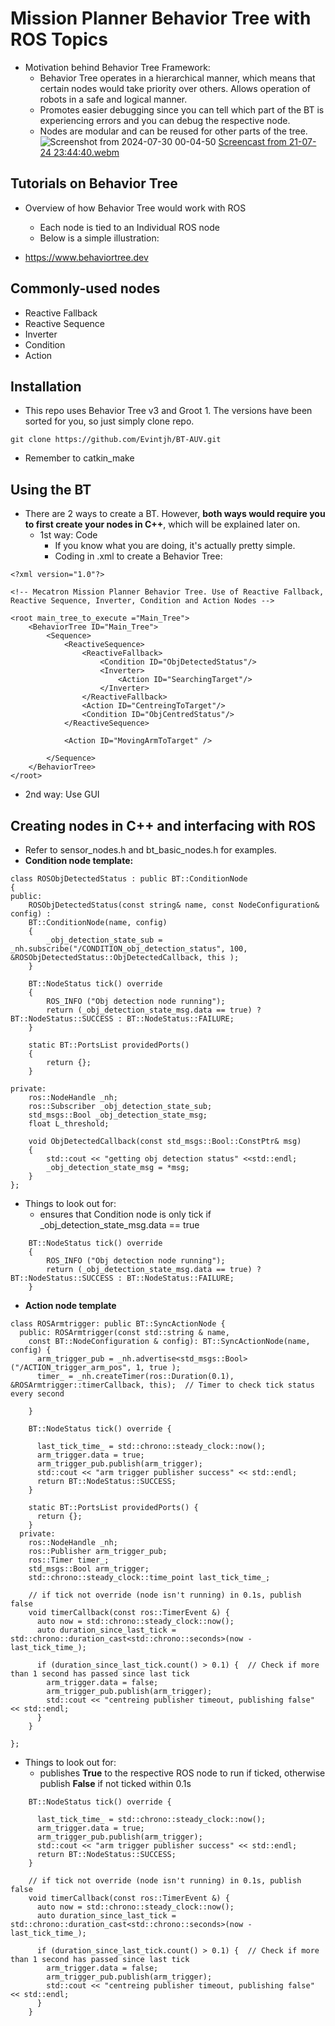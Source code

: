 # Mission Planner Behavior Tree with ROS Topics
- Motivation behind Behavior Tree Framework:
  - Behavior Tree operates in a hierarchical manner, which means that certain nodes would take priority over others. Allows operation of robots in a safe and logical manner.
  - Promotes easier debugging since you can tell which part of the BT is experiencing errors and you can debug the respective node.
  - Nodes are modular and can be reused for other parts of the tree.
![Screenshot from 2024-07-30 00-04-50](https://github.com/user-attachments/assets/6c6167df-c791-4df1-88e0-fe329c8dcb20)
[Screencast from 21-07-24 23:44:40.webm](https://github.com/user-attachments/assets/f751d960-1441-4d12-adfc-38dd3d516f91)

## Tutorials on Behavior Tree

- Overview of how Behavior Tree would work with ROS
  - Each node is tied to an Individual ROS node
  - Below is a simple illustration:

- https://www.behaviortree.dev

## Commonly-used nodes
- Reactive Fallback
- Reactive Sequence
- Inverter
- Condition
- Action
  
## Installation
- This repo uses Behavior Tree v3 and Groot 1. The versions have been sorted for you, so just simply clone repo.
```
git clone https://github.com/Evintjh/BT-AUV.git
```
- Remember to catkin_make

## Using the BT
- There are 2 ways to create a BT. However, __both ways would require you to first create your nodes in C++__, which will be explained later on.
  - 1st way: Code 
    - If you know what you are doing, it's actually pretty simple.
    - Coding in .xml to create a Behavior Tree:
```
<?xml version="1.0"?>

<!-- Mecatron Mission Planner Behavior Tree. Use of Reactive Fallback, Reactive Sequence, Inverter, Condition and Action Nodes -->

<root main_tree_to_execute ="Main_Tree">
	<BehaviorTree ID="Main_Tree">
		<Sequence>
			<ReactiveSequence>
				<ReactiveFallback>
					<Condition ID="ObjDetectedStatus"/>
					<Inverter>
						<Action ID="SearchingTarget"/>
					</Inverter>
				</ReactiveFallback>
				<Action ID="CentreingToTarget"/>
				<Condition ID="ObjCentredStatus"/>
			</ReactiveSequence>

			<Action ID="MovingArmToTarget" />
				
		</Sequence>
	</BehaviorTree>
</root>
```
  - 2nd way: Use GUI


## Creating nodes in C++ and interfacing with ROS
- Refer to sensor_nodes.h and bt_basic_nodes.h for examples.
- __Condition node template:__
```
class ROSObjDetectedStatus : public BT::ConditionNode 
{
public:
	ROSObjDetectedStatus(const string& name, const NodeConfiguration& config) :
	BT::ConditionNode(name, config)
	{
		_obj_detection_state_sub = _nh.subscribe("/CONDITION_obj_detection_status", 100, &ROSObjDetectedStatus::ObjDetectedCallback, this );
    }

    BT::NodeStatus tick() override
	{
		ROS_INFO ("Obj detection node running");
		return (_obj_detection_state_msg.data == true) ? BT::NodeStatus::SUCCESS : BT::NodeStatus::FAILURE;
	}

	static BT::PortsList providedPorts()
	{
		return {};
	}
	
private:
	ros::NodeHandle _nh;
	ros::Subscriber _obj_detection_state_sub;
	std_msgs::Bool _obj_detection_state_msg;
	float L_threshold;

	void ObjDetectedCallback(const std_msgs::Bool::ConstPtr& msg)
	{   
        std::cout << "getting obj detection status" <<std::endl;
		_obj_detection_state_msg = *msg;
	}
};
```
- Things to look out for:
  - ensures that Condition node is only tick if _obj_detection_state_msg.data == true
```
    BT::NodeStatus tick() override
	{
		ROS_INFO ("Obj detection node running");
		return (_obj_detection_state_msg.data == true) ? BT::NodeStatus::SUCCESS : BT::NodeStatus::FAILURE;
	}

```
    

- __Action node template__
```
class ROSArmtrigger: public BT::SyncActionNode {
  public: ROSArmtrigger(const std::string & name,
    const BT::NodeConfiguration & config): BT::SyncActionNode(name, config) {
      arm_trigger_pub = _nh.advertise<std_msgs::Bool>("/ACTION_trigger_arm_pos", 1, true );
      timer_ = _nh.createTimer(ros::Duration(0.1), &ROSArmtrigger::timerCallback, this);  // Timer to check tick status every second

    }

    BT::NodeStatus tick() override {

      last_tick_time_ = std::chrono::steady_clock::now();
      arm_trigger.data = true;
      arm_trigger_pub.publish(arm_trigger);
      std::cout << "arm trigger publisher success" << std::endl;
      return BT::NodeStatus::SUCCESS;
    }

    static BT::PortsList providedPorts() {
      return {};
    }
  private:
    ros::NodeHandle _nh;
    ros::Publisher arm_trigger_pub;
    ros::Timer timer_;
    std_msgs::Bool arm_trigger;
    std::chrono::steady_clock::time_point last_tick_time_;

    // if tick not override (node isn't running) in 0.1s, publish false
    void timerCallback(const ros::TimerEvent &) {
      auto now = std::chrono::steady_clock::now();
      auto duration_since_last_tick = std::chrono::duration_cast<std::chrono::seconds>(now - last_tick_time_);

      if (duration_since_last_tick.count() > 0.1) {  // Check if more than 1 second has passed since last tick
        arm_trigger.data = false;
        arm_trigger_pub.publish(arm_trigger);
        std::cout << "centreing publisher timeout, publishing false" << std::endl;
      }
    }
  
};
```
- Things to look out for:
  - publishes __True__ to the respective ROS node to run if ticked, otherwise publish __False__ if not ticked within 0.1s
```
    BT::NodeStatus tick() override {

      last_tick_time_ = std::chrono::steady_clock::now();
      arm_trigger.data = true;
      arm_trigger_pub.publish(arm_trigger);
      std::cout << "arm trigger publisher success" << std::endl;
      return BT::NodeStatus::SUCCESS;
    }

```
```
    // if tick not override (node isn't running) in 0.1s, publish false
    void timerCallback(const ros::TimerEvent &) {
      auto now = std::chrono::steady_clock::now();
      auto duration_since_last_tick = std::chrono::duration_cast<std::chrono::seconds>(now - last_tick_time_);

      if (duration_since_last_tick.count() > 0.1) {  // Check if more than 1 second has passed since last tick
        arm_trigger.data = false;
        arm_trigger_pub.publish(arm_trigger);
        std::cout << "centreing publisher timeout, publishing false" << std::endl;
      }
    }
```
